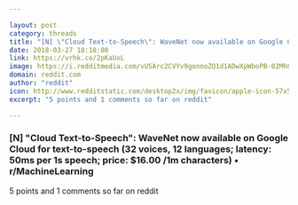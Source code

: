 ```yaml
---

layout: post
category: threads
title: "[N] \"Cloud Text-to-Speech\": WaveNet now available on Google Cloud for text-to-speech (32 voices, 12 languages; latency: 50ms per 1s speech; price: $16.00 /1m characters)"
date: 2018-03-27 18:18:00
link: https://vrhk.co/2pKaUxL
image: https://i.redditmedia.com/vUSArc2CVYv9gonnoZQ1d1ADwXpWboPB-02Mh8dnmp0.jpg?w=320&s=df4f20ee432ebb1780424c1d3aeaa3d7
domain: reddit.com
author: "reddit"
icon: http://www.redditstatic.com/desktop2x/img/favicon/apple-icon-57x57.png
excerpt: "5 points and 1 comments so far on reddit"

---
```


### [N] "Cloud Text-to-Speech": WaveNet now available on Google Cloud for text-to-speech (32 voices, 12 languages; latency: 50ms per 1s speech; price: $16.00 /1m characters) • r/MachineLearning

5 points and 1 comments so far on reddit